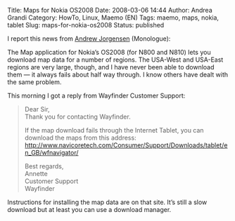 Title: Maps for Nokia OS2008
Date: 2008-03-06 14:44
Author: Andrea Grandi
Category: HowTo, Linux, Maemo (EN)
Tags: maemo, maps, nokia, tablet
Slug: maps-for-nokia-os2008
Status: published

I report this news from [Andrew Jorgensen](http://andrew.jorgensenfamily.us/) (Monologue):

The Map application for Nokia’s OS2008 (for N800 and N810) lets you
download map data for a number of regions. The USA-West and USA-East
regions are very large, though, and I have never been able to download
them — it always fails about half way through. I know others have dealt
with the same problem.

This morning I got a reply from Wayfinder Customer Support:

> Dear Sir,  
> Thank you for contacting Wayfinder.
>
> If the map download fails through the Internet Tablet, you can
> download the maps from this address:
> <http://www.navicoretech.com/Consumer/Support/Downloads/tablet/en_GB/wfnavigator/>
>
> Best regards,  
> Annette  
> Customer Support  
> Wayfinder

Instructions for installing the map data are on that site. It’s still a
slow download but at least you can use a download manager.
